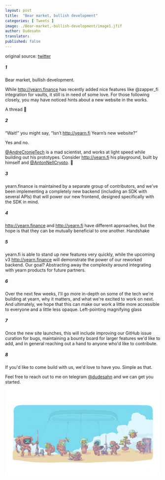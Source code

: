 ```yaml
---
layout: post
title:  "Bear market, bullish development"
categories: [ Tweets ]
image: ./Bear-market,-bullish-development/image1.jfif
author: Dudesahn
translator:
published: false
---
```


original source: [twitter](https://twitter.com/dudesahn/status/1417898521685078016)

##### 1

Bear market, bullish development.

While http://yearn.finance has recently added nice features like
@zapper_fi
integration for vaults, it still is in need of some love. For those following closely, you may have noticed hints about a new website in the works.

A thread 🧵

##### 2

“Wait!” you might say, “Isn’t http://yearn.fi Yearn’s new website?”

Yes and no.

[@AndreCronjeTech](https://twitter.com/AndreCronjeTech) is a mad scientist, and works at light speed while building out his prototypes. Consider http://yearn.fi his playground, built by himself and [@AntonNellCrypto](https://twitter.com/AntonNellCrypto). 🧪

##### 3

yearn.finance is maintained by a separate group of contributors, and we've been implementing a completely new backend (including an SDK with several APIs) that will power our new frontend, designed specifically with the SDK in mind.

##### 4

http://yearn.finance and http://yearn.fi have different approaches, but the hope is that they can be mutually beneficial to one another. Handshake

##### 5

yearn.fi is able to stand up new features very quickly, while the upcoming v3 http://yearn.finance will demonstrate the power of our reworked backend. Our goal? Abstracting away the complexity around integrating with yearn products for future partners.

##### 6

Over the next few weeks, I'll go more in-depth on some of the tech we're building at yearn, why it matters, and what we're excited to work on next. And ultimately, we hope that this can make our work a little more accessible to everyone and a little less opaque. Left-pointing magnifying glass

##### 7

Once the new site launches, this will include improving our GitHub issue curation for bugs, maintaining a bounty board for larger features we'd like to add, and in general reaching out a hand to anyone who'd like to contribute.

##### 8

If you'd like to come build with us, we'd love to have you. Simple as that.

Feel free to reach out to me on telegram
[@dudesahn](https://twitter.com/dudesahn) and we can get you started.

![](image1.jfif)
